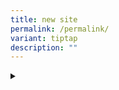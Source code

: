 ```yaml
---
title: new site
permalink: /permalink/
variant: tiptap
description: ""
---
```

<div data-type="detailGroup" class="isomer-accordion-group isomer-accordion isomer-accordion-white"><details class="isomer-details"><summary class="bx bx-chevron-down bx-rotate-0 bx-none bx-flip-none"></summary><div data-type="detailsContent" class="isomer-details-content"><p></p></div></details></div>